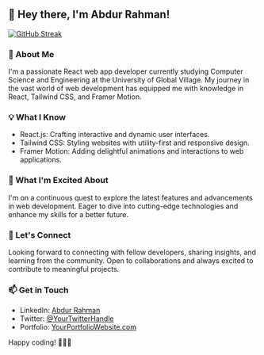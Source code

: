 ## 👋 Hey there, I'm Abdur Rahman!

[![GitHub Streak](http://github-readme-streak-stats.herokuapp.com?user=MD%20Abdur%20Rahman%20&theme=burnt-neon&hide_border=true)](https://git.io/streak-stats)

### 🚀 About Me
I'm a passionate React web app developer currently studying Computer Science and Engineering at the University of Global Village. My journey in the vast world of web development has equipped me with knowledge in React, Tailwind CSS, and Framer Motion.

### 💡 What I Know
- React.js: Crafting interactive and dynamic user interfaces.
- Tailwind CSS: Styling websites with utility-first and responsive design.
- Framer Motion: Adding delightful animations and interactions to web applications.

### 🌱 What I'm Excited About
I'm on a continuous quest to explore the latest features and advancements in web development. Eager to dive into cutting-edge technologies and enhance my skills for a better future.

### 🤝 Let's Connect
Looking forward to connecting with fellow developers, sharing insights, and learning from the community. Open to collaborations and always excited to contribute to meaningful projects.

### 📫 Get in Touch
- LinkedIn: [Abdur Rahman](https://www.linkedin.com/in/yourlinkedinprofile)
- Twitter: [@YourTwitterHandle](https://twitter.com/yourtwitterhandle)
- Portfolio: [YourPortfolioWebsite.com](https://yourportfoliowebsite.com)

Happy coding! 👨‍💻✨
